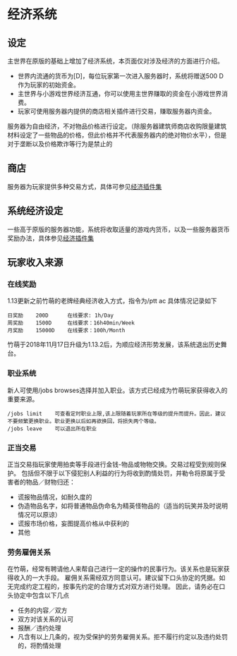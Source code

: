 # 经济系统

## 设定

主世界在原版的基础上增加了经济系统，本页面仅对涉及经济的方面进行介绍。

* 世界内流通的货币为\[D\]，每位玩家第一次进入服务器时，系统将赠送500 D 作为玩家的初始资金。
* 主世界与小游戏世界经济互通，你可以使用主世界赚取的资金在小游戏世界消费。
* 玩家可使用服务器内提供的商店相关插件进行交易，赚取服务器内资金。

服务器为自由经济，不对物品价格进行设定。（除服务器建筑师商店收购限量建筑材料设定了一些物品的价格，但此价格并不代表服务器内的绝对物价水平），但是对于垄断以及价格欺诈等行为是禁止的

## 商店

服务器为玩家提供多种交易方式，具体可参见[经济插件集](../../cha-jian-jiao-cheng/economy.md)

## 系统经济设定

一些高于原版的服务器功能，系统将收取适量的游戏内货币，以及一些服务器货币奖励办法，具体参见[经济插件集](../../cha-jian-jiao-cheng/economy.md)

## 玩家收入来源

### 在线奖励

1.13更新之前竹萌的老牌经典经济收入方式，指令为/ptt ac 具体情况记录如下

```text
日奖励    200D      在线要求: 1h/Day
周奖励    1500D     在线要求：16h40min/Week
月奖励    15000D    在线要求：100h/Month
```

竹萌于2018年11月17日升级为1.13.2后，为顺应经济形势发展，该系统退出历史舞台。

### 职业系统

新人可使用/jobs browses选择并加入职业。该方式已经成为竹萌玩家获得收入的重要来源。

```text
/jobs limit    可查看定时职业上限,该上限随着玩家所在等级的提升而提升。因此，建议不要频繁更换职业。职业更换以后如再欲换回，将损失两个等级。
/jobs leave    可以退出所在职业
```

### 正当交易

正当交易指玩家使用拍卖等手段进行金钱-物品或物物交换。交易过程受到规则保护。 包括但不限于以下侵犯别人利益的行为将收到酌情处罚，并勒令将原属于受害者的物品／财物归还：

* 谎报物品情况，如耐久度的
* 伪造物品名字，如将普通物品伪命名为精英怪物品的（适当的玩笑并及时说明情况可以原谅）
* 谎报市场价格，妄图提高价格从中获利的
* 其他

### 劳务雇佣关系

在竹萌，经常有聘请他人来帮自己进行一定的操作的民事行为。该关系也是玩家获得收入的一大手段。 雇佣关系需经双方同意认可。建议留下口头协定的凭据。如无完成约定工程的，按事先约定的合理方式对双方进行处理。 因此，请务必在口头协定中包含以下几点

* 任务的内容／双方
* 双方对该关系的认可
* 报酬／违约处理
* 凡含有以上几条的，视为受保护的劳务雇佣关系。拒不履行约定以及违约处罚的，将酌情处理

